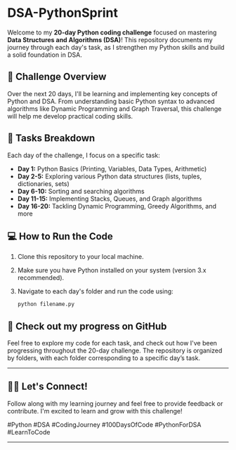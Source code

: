 # DSA-PythonSprint

Welcome to my **20-day Python coding challenge** focused on mastering **Data Structures and Algorithms (DSA)**! This repository documents my journey through each day's task, as I strengthen my Python skills and build a solid foundation in DSA.

## 🚀 Challenge Overview

Over the next 20 days, I'll be learning and implementing key concepts of Python and DSA. From understanding basic Python syntax to advanced algorithms like Dynamic Programming and Graph Traversal, this challenge will help me develop practical coding skills.

## 📅 Tasks Breakdown

Each day of the challenge, I focus on a specific task:

- **Day 1:** Python Basics (Printing, Variables, Data Types, Arithmetic)
- **Day 2-5:** Exploring various Python data structures (lists, tuples, dictionaries, sets)
- **Day 6-10:** Sorting and searching algorithms
- **Day 11-15:** Implementing Stacks, Queues, and Graph algorithms
- **Day 16-20:** Tackling Dynamic Programming, Greedy Algorithms, and more

## 💻 How to Run the Code

1. Clone this repository to your local machine.
2. Make sure you have Python installed on your system (version 3.x recommended).
3. Navigate to each day's folder and run the code using:

   ```bash
   python filename.py
   ```

## 🔗 Check out my progress on GitHub

Feel free to explore my code for each task, and check out how I've been progressing throughout the 20-day challenge. The repository is organized by folders, with each folder corresponding to a specific day’s task.

---

## 🧑‍💻 Let's Connect!

Follow along with my learning journey and feel free to provide feedback or contribute. I'm excited to learn and grow with this challenge!

#Python #DSA #CodingJourney #100DaysOfCode #PythonForDSA #LearnToCode

---
